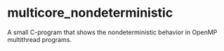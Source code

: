 # multicore_nondeterministic
A small C-program that shows the nondeterministic behavior in OpenMP multithread programs.
